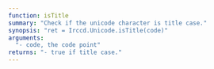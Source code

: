 ```yaml
---
function: isTitle
summary: "Check if the unicode character is title case."
synopsis: "ret = Irccd.Unicode.isTitle(code)"
arguments:
  "- code, the code point"
returns: "- true if title case."
---
```

